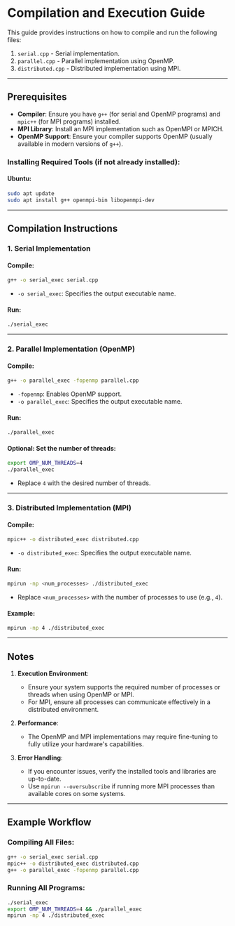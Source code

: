 # Compilation and Execution Guide

This guide provides instructions on how to compile and run the following files:

1. `serial.cpp` - Serial implementation.
2. `parallel.cpp` - Parallel implementation using OpenMP.
3. `distributed.cpp` - Distributed implementation using MPI.

---

## Prerequisites

- **Compiler**: Ensure you have `g++` (for serial and OpenMP programs) and `mpic++` (for MPI programs) installed.
- **MPI Library**: Install an MPI implementation such as OpenMPI or MPICH.
- **OpenMP Support**: Ensure your compiler supports OpenMP (usually available in modern versions of `g++`).

### Installing Required Tools (if not already installed):

#### Ubuntu:
```bash
sudo apt update
sudo apt install g++ openmpi-bin libopenmpi-dev
```

---

## Compilation Instructions

### **1. Serial Implementation**

#### Compile:
```bash
g++ -o serial_exec serial.cpp
```
- `-o serial_exec`: Specifies the output executable name.

#### Run:
```bash
./serial_exec
```

---

### **2. Parallel Implementation (OpenMP)**

#### Compile:
```bash
g++ -o parallel_exec -fopenmp parallel.cpp
```
- `-fopenmp`: Enables OpenMP support.
- `-o parallel_exec`: Specifies the output executable name.

#### Run:
```bash
./parallel_exec
```

#### Optional: Set the number of threads:
```bash
export OMP_NUM_THREADS=4
./parallel_exec
```
- Replace `4` with the desired number of threads.

---

### **3. Distributed Implementation (MPI)**

#### Compile:
```bash
mpic++ -o distributed_exec distributed.cpp
```
- `-o distributed_exec`: Specifies the output executable name.

#### Run:
```bash
mpirun -np <num_processes> ./distributed_exec
```
- Replace `<num_processes>` with the number of processes to use (e.g., `4`).

#### Example:
```bash
mpirun -np 4 ./distributed_exec
```

---

## Notes

1. **Execution Environment**:
   - Ensure your system supports the required number of processes or threads when using OpenMP or MPI.
   - For MPI, ensure all processes can communicate effectively in a distributed environment.

2. **Performance**:
   - The OpenMP and MPI implementations may require fine-tuning to fully utilize your hardware's capabilities.

3. **Error Handling**:
   - If you encounter issues, verify the installed tools and libraries are up-to-date.
   - Use `mpirun --oversubscribe` if running more MPI processes than available cores on some systems.

---

## Example Workflow

### Compiling All Files:
```bash
g++ -o serial_exec serial.cpp
mpic++ -o distributed_exec distributed.cpp
g++ -o parallel_exec -fopenmp parallel.cpp
```

### Running All Programs:
```bash
./serial_exec
export OMP_NUM_THREADS=4 && ./parallel_exec
mpirun -np 4 ./distributed_exec
```

